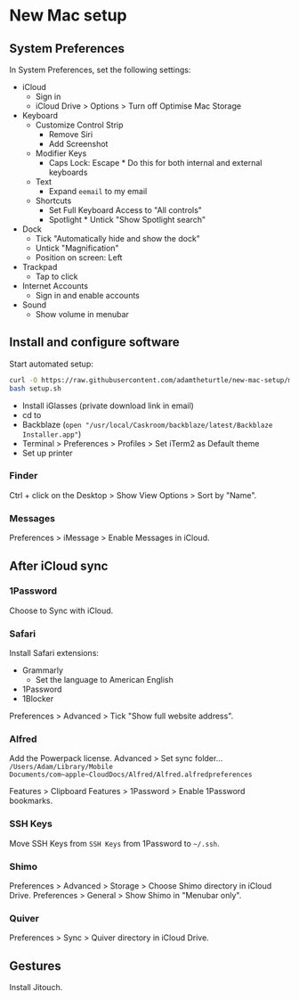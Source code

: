 # New Mac setup

## System Preferences

In System Preferences, set the following settings:

* iCloud
    * Sign in
    * iCloud Drive > Options > Turn off Optimise Mac Storage
* Keyboard
    * Customize Control Strip
        * Remove Siri
        * Add Screenshot
    * Modifier Keys
        * Caps Lock: Escape
                * Do this for both internal and external keyboards
    * Text
        * Expand `eemail` to my email
    * Shortcuts
        * Set Full Keyboard Access to "All controls"
        * Spotlight
                * Untick "Show Spotlight search"
* Dock
    * Tick "Automatically hide and show the dock"
    * Untick "Magnification"
    * Position on screen: Left
* Trackpad
    * Tap to click
* Internet Accounts
    * Sign in and enable accounts
* Sound
    * Show volume in menubar


## Install and configure software

Start automated setup:

```bash
curl -O https://raw.githubusercontent.com/adamtheturtle/new-mac-setup/master/setup.sh
bash setup.sh
```

* Install iGlasses (private download link in email)
* cd to
* Backblaze (`open "/usr/local/Caskroom/backblaze/latest/Backblaze Installer.app"`)
* Terminal > Preferences > Profiles > Set iTerm2 as Default theme
* Set up printer

### Finder

Ctrl + click on the Desktop > Show View Options > Sort by "Name".

### Messages

Preferences > iMessage > Enable Messages in iCloud.

## After iCloud sync

### 1Password

Choose to Sync with iCloud.

### Safari

Install Safari extensions:

* Grammarly
    * Set the language to American English
* 1Password
* 1Blocker

Preferences > Advanced > Tick "Show full website address".

### Alfred

Add the Powerpack license.
Advanced > Set sync folder... `/Users/Adam/Library/Mobile Documents/com~apple~CloudDocs/Alfred/Alfred.alfredpreferences`

Features > Clipboard
Features > 1Password > Enable 1Password bookmarks.

### SSH Keys

Move SSH Keys from `SSH Keys` from 1Password to `~/.ssh`.

### Shimo

Preferences > Advanced > Storage > Choose Shimo directory in iCloud Drive.
Preferences > General > Show Shimo in "Menubar only".

### Quiver

Preferences > Sync > Quiver directory in iCloud Drive.

## Gestures

Install Jitouch.
